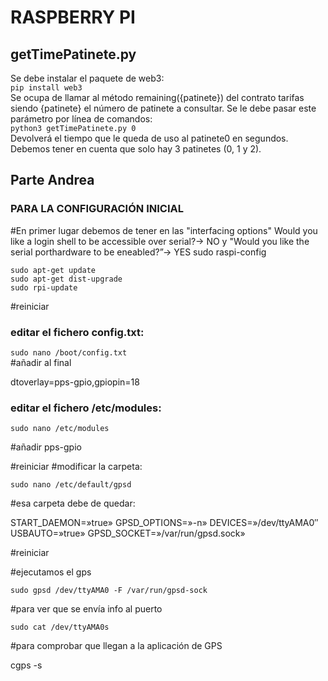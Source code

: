# RASPBERRY PI

## getTimePatinete.py

Se debe instalar el paquete de web3:  
`pip install web3`  
Se ocupa de llamar al método remaining({patinete}) del contrato tarifas siendo {patinete} el número de patinete a consultar. Se le debe pasar este parámetro por línea de comandos:  
`python3 getTimePatinete.py 0`  
Devolverá el tiempo que le queda de uso al patinete0 en segundos.  
Debemos tener en cuenta que solo hay 3 patinetes (0, 1 y 2).

## Parte Andrea

### PARA LA CONFIGURACIÓN INICIAL

#En primer lugar debemos de tener en las "interfacing options" Would you like a login shell to be accessible over serial?-> NO y "Would you like the serial porthardware to be eneabled?”-> YES
sudo raspi-config

`sudo apt-get update`  
`sudo apt-get dist-upgrade`  
`sudo rpi-update`  

#reiniciar


### editar el fichero config.txt:

`sudo nano /boot/config.txt`  
#añadir al final 

dtoverlay=pps-gpio,gpiopin=18

### editar el fichero /etc/modules:

`sudo nano /etc/modules`

#añadir 
pps-gpio

#reiniciar
#modificar la carpeta:

`sudo nano /etc/default/gpsd`

#esa carpeta debe de quedar:

START_DAEMON=»true»
GPSD_OPTIONS=»-n»
DEVICES=»/dev/ttyAMA0″
USBAUTO=»true»
GPSD_SOCKET=»/var/run/gpsd.sock»


#reiniciar

#ejecutamos el gps

`sudo gpsd /dev/ttyAMA0 -F /var/run/gpsd-sock`

#para ver que se envía info al puerto

`sudo cat /dev/ttyAMA0s`

#para comprobar que llegan a la aplicación de GPS

cgps -s

